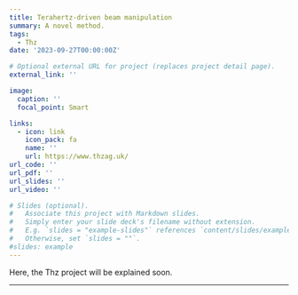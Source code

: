 ```yaml
---
title: Terahertz-driven beam manipulation
summary: A novel method.
tags:
  - Thz
date: '2023-09-27T00:00:00Z'

# Optional external URL for project (replaces project detail page).
external_link: ''

image:
  caption: ''
  focal_point: Smart

links:
  - icon: link
    icon_pack: fa
    name: ''
    url: https://www.thzag.uk/
url_code: ''
url_pdf: ''
url_slides: ''
url_video: ''

# Slides (optional).
#   Associate this project with Markdown slides.
#   Simply enter your slide deck's filename without extension.
#   E.g. `slides = "example-slides"` references `content/slides/example-slides.md`.
#   Otherwise, set `slides = ""`.
#slides: example
---
```

Here, the Thz project will be explained soon.

---
